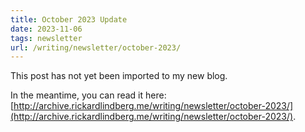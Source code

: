 ```yaml
---
title: October 2023 Update
date: 2023-11-06
tags: newsletter
url: /writing/newsletter/october-2023/
---
```


This post has not yet been imported to my new blog.

In the meantime, you can read it here: [http://archive.rickardlindberg.me/writing/newsletter/october-2023/](http://archive.rickardlindberg.me/writing/newsletter/october-2023/).
